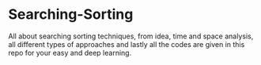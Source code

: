 # Searching-Sorting
All about searching sorting techniques, from idea, time and space analysis, all different types of approaches and lastly all the codes are given in this repo for your easy and deep learning.
